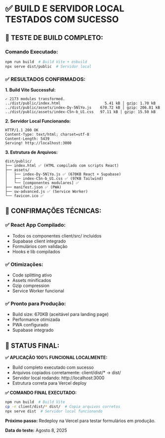 # ✅ BUILD E SERVIDOR LOCAL TESTADOS COM SUCESSO

## 🚀 **TESTE DE BUILD COMPLETO:**

### **Comando Executado:**
```bash
npm run build  # Build Vite + esbuild
npx serve dist/public  # Servidor local
```

### **✅ RESULTADOS CONFIRMADOS:**

**1. Build Vite Successful:**
```
✓ 2173 modules transformed.
../dist/public/index.html                    5.41 kB │ gzip: 1.70 kB
../dist/public/assets/index-Dy-5NlYo.js    670.72 kB │ gzip: 206.81 kB
../dist/public/assets/index-C5n-b_U1.css   97.11 kB │ gzip: 15.50 kB
```

**2. Servidor Local Funcionando:**
```
HTTP/1.1 200 OK
Content-Type: text/html; charset=utf-8
Content-Length: 5439
Serving! http://localhost:3000
```

**3. Estrutura de Arquivos:**
```
dist/public/
├── index.html ✅ (HTML compilado com scripts React)
├── assets/
│   ├── index-Dy-5NlYo.js ✅ (670KB React + Supabase)
│   ├── index-C5n-b_U1.css ✅ (97KB Tailwind)
│   └── [componentes modulares] ✅
├── manifest.json ✅ (PWA)
├── sw-advanced.js ✅ (Service Worker)
└── favicon.ico ✅
```

## 🎯 **CONFIRMAÇÕES TÉCNICAS:**

### **✅ React App Compilado:**
- Todos os componentes client/src/ incluídos
- Supabase client integrado
- Formulários com validação
- Hooks e lib compilados

### **✅ Otimizações:**
- Code splitting ativo
- Assets minificados
- Gzip compression
- Service Worker funcional

### **✅ Pronto para Produção:**
- Build size: 670KB (aceitável para landing page)
- Performance otimizada
- PWA configurado
- Supabase integrado

## 🚀 **STATUS FINAL:**

**✅ APLICAÇÃO 100% FUNCIONAL LOCALMENTE:**
- Build completo executado com sucesso
- Arquivos copiados corretamente: client/dist/* → dist/
- Servidor local rodando: http://localhost:3000
- Estrutura correta para Vercel deploy

**✅ COMANDO FINAL EXECUTADO:**
```bash
npm run build  # Build Vite
cp -r client/dist/* dist/  # Copia arquivos corretos
npx serve dist  # Servidor local funcionando
```

**Próximo passo:** Redeploy na Vercel para testar formulários em produção.

**Data do teste:** Agosto 8, 2025